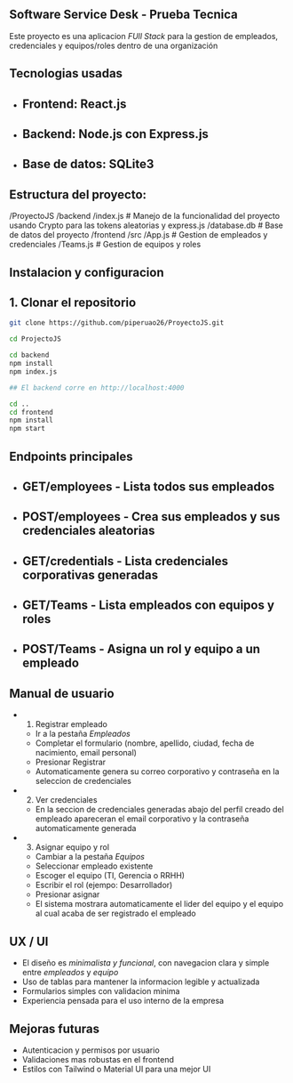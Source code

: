 ## Software Service Desk - Prueba Tecnica 

Este proyecto es una aplicacion *FUll Stack* para la gestion de empleados, credenciales y equipos/roles dentro de una organización 

## Tecnologias usadas
- ## **Frontend:** React.js
- ## **Backend:** Node.js con Express.js
- ## **Base de datos:** SQLite3

## Estructura del proyecto:
/ProyectoJS
 /backend
    /index.js # Manejo de la funcionalidad del proyecto usando Crypto para las tokens aleatorias y express.js
    /database.db # Base de datos del proyecto
 /frontend
    /src
        /App.js # Gestion de empleados y credenciales
        /Teams.js # Gestion de equipos y roles

## Instalacion y configuracion

## 1. Clonar el repositorio
```bash
git clone https://github.com/piperuao26/ProyectoJS.git

cd ProjectoJS

cd backend
npm install
npm index.js

## El backend corre en http://localhost:4000

cd ..
cd frontend
npm install
npm start
```
##  Endpoints principales

- ## GET/employees - Lista todos sus empleados
- ## POST/employees - Crea sus empleados y sus credenciales aleatorias
- ## GET/credentials - Lista credenciales corporativas generadas
- ## GET/Teams - Lista empleados con equipos y roles
- ## POST/Teams - Asigna un rol y equipo a un empleado


## Manual de usuario 

- 1. Registrar empleado
    - Ir a la pestaña *Empleados*
    - Completar el formulario (nombre, apellido, ciudad, fecha de nacimiento, email personal)
    - Presionar Registrar
    - Automaticamente genera su correo corporativo y contraseña en la seleccion de credenciales

- 2. Ver credenciales
    - En la seccion de credenciales generadas abajo del perfil creado del empleado apareceran el email corporativo y la contraseña automaticamente generada

- 3. Asignar equipo y rol
    - Cambiar a la pestaña *Equipos*
    - Seleccionar empleado existente 
    - Escoger el equipo (TI, Gerencia o RRHH)
    - Escribir el rol (ejempo: Desarrollador)
    - Presionar asignar
    - El sistema mostrara automaticamente el lider del equipo y el equipo al cual acaba de ser registrado el empleado

## UX / UI

- El diseño es *minimalista y funcional*, con navegacion clara y simple entre *empleados* y *equipo*
- Uso de tablas para mantener la informacion legible y actualizada 
- Formularios simples con validacion minima
- Experiencia pensada para el uso interno de la empresa 

## Mejoras futuras

- Autenticacion y permisos por usuario
- Validaciones mas robustas en el frontend
- Estilos con Tailwind o Material UI para una mejor UI

